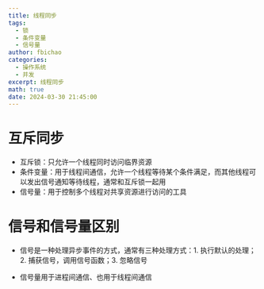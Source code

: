 ```yaml
---
title: 线程同步
tags:
  - 锁
  - 条件变量
  - 信号量
author: fbichao
categories: 
  - 操作系统
  - 并发
excerpt: 线程同步
math: true
date: 2024-03-30 21:45:00
---
```


# 互斥同步

- 互斥锁：只允许一个线程同时访问临界资源
- 条件变量：用于线程间通信，允许一个线程等待某个条件满足，而其他线程可以发出信号通知等待线程，通常和互斥锁一起用
- 信号量：用于控制多个线程对共享资源进行访问的工具


# 信号和信号量区别

- 信号是一种处理异步事件的方式，通常有三种处理方式：1. 执行默认的处理；2. 捕获信号，调用信号函数；3. 忽略信号


- 信号量用于进程间通信、也用于线程间通信

